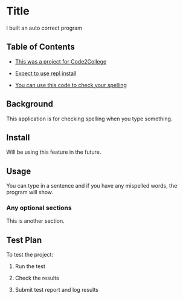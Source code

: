 # Title

I built an auto correct program

## Table of Contents

- [This was a project for Code2College](#background)

- [Expect to use repl install](#install)

- [You can use this code to check your spelling](#usage)

## Background

This application is for checking spelling when you type something.

## Install

Will be using this feature in the future.

## Usage

You can type in a sentence and if you have any mispelled words, the program will show.

### Any optional sections

This is another section.

## Test Plan

To test the project:

1.  Run the test

2.  Check the results

3.  Submit test report and log results
